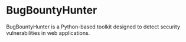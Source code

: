 # BugBountyHunter
BugBountyHunter is a Python-based toolkit designed to detect security vulnerabilities in web applications.
